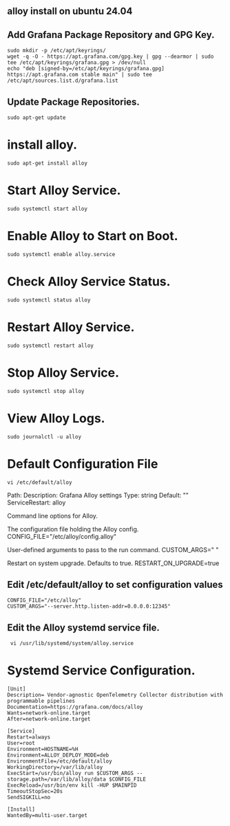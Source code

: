 ## alloy install on ubuntu 24.04

## Add Grafana Package Repository and GPG Key.
```
sudo mkdir -p /etc/apt/keyrings/
wget -q -O - https://apt.grafana.com/gpg.key | gpg --dearmor | sudo tee /etc/apt/keyrings/grafana.gpg > /dev/null
echo "deb [signed-by=/etc/apt/keyrings/grafana.gpg] https://apt.grafana.com stable main" | sudo tee /etc/apt/sources.list.d/grafana.list
```
## Update Package Repositories.
```
sudo apt-get update
```
# install alloy.
```
sudo apt-get install alloy
```
# Start Alloy Service.
```
sudo systemctl start alloy
```
# Enable Alloy to Start on Boot.
```
sudo systemctl enable alloy.service
```
# Check Alloy Service Status.
```
sudo systemctl status alloy
```
# Restart Alloy Service.
```
sudo systemctl restart alloy
```
# Stop Alloy Service.
```
sudo systemctl stop alloy
```
# View Alloy Logs.
```
sudo journalctl -u alloy
```
# Default Configuration File
```
vi /etc/default/alloy
```
Path:
 Description: Grafana Alloy settings
 Type:        string
 Default:     ""
 ServiceRestart: alloy

Command line options for Alloy.

The configuration file holding the Alloy config.
CONFIG_FILE="/etc/alloy/config.alloy"

User-defined arguments to pass to the run command.
CUSTOM_ARGS=" "

Restart on system upgrade. Defaults to true.
RESTART_ON_UPGRADE=true

## Edit /etc/default/alloy to set configuration values
```
CONFIG_FILE="/etc/alloy"
CUSTOM_ARGS="--server.http.listen-addr=0.0.0.0:12345"
```

## Edit the Alloy systemd service file.
```
 vi /usr/lib/systemd/system/alloy.service
```

# Systemd Service Configuration.
```
[Unit]
Description= Vendor-agnostic OpenTelemetry Collector distribution with programmable pipelines
Documentation=https://grafana.com/docs/alloy
Wants=network-online.target
After=network-online.target

[Service]
Restart=always
User=root
Environment=HOSTNAME=%H
Environment=ALLOY_DEPLOY_MODE=deb
EnvironmentFile=/etc/default/alloy
WorkingDirectory=/var/lib/alloy
ExecStart=/usr/bin/alloy run $CUSTOM_ARGS --storage.path=/var/lib/alloy/data $CONFIG_FILE
ExecReload=/usr/bin/env kill -HUP $MAINPID
TimeoutStopSec=20s
SendSIGKILL=no

[Install]
WantedBy=multi-user.target
```






